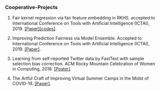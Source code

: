 ### Cooperative-Projects 
1. Fair kernel regression via fair feature embedding in RKHS. accepted to International Conference on Tools with Artiﬁcial Intelligence (ICTAI), 2019.
[[Paper]](https://arxiv.org/abs/1907.02242)[[codes]](https://github.com/aokray/FFE).

2. Improving Prediction Fairness via Model Ensemble. Accepted to International Conference on Tools with Artiﬁcial Intelligence (ICTAI), 2019. 
[[Paper]](https://ieeexplore.ieee.org/abstract/document/8995403).

3. Learning from self-reported Twitter data by FastText with sample selection bias correction. ACM Rocky Mountain Celebration of Women in Computing, 2018. [[Poster]](https://github.com/HuiHu1/Cooperative-Projects-on-Fairness-Topic/blob/main/Learning%20from%20self-reported%20Twitter%20data%20by%20FastText%20with%20sample%20selection%20bias%20correction.pdf).

4. The Artful Craft of Improving Virtual Summer Camps in the Midst of COVID-19. [[Paper]](https://scholar.google.com/citations?view_op=view_citation&hl=zh-CN&user=DHXqmH8AAAAJ&sortby=pubdate&citation_for_view=DHXqmH8AAAAJ:ufrVoPGSRksC).



